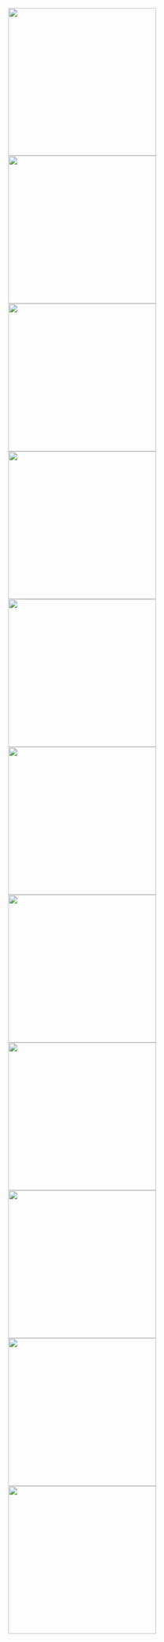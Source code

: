 <p float="left">
  <img src="./app/assets/screenshots/landing.jpg?raw=true" width="300" />
  <img src="./app/assets/screenshots/login.jpg?raw=true" width="300" /> 
  <img src="./app/assets/screenshots/register.jpg?raw=true" width="300" />
  <img src="./app/assets/screenshots/permission.jpg?raw=true" width="300" />
  <img src="./app/assets/screenshots/tradeit_0.png?raw=true" width="300" />
  <img src="./app/assets/screenshots/tradeit_2.png?raw=true?raw=true" width="300" />
  <img src="./app/assets/screenshots/tradeit_1.png?raw=true" width="300" />
  <img src="./app/assets/screenshots/tradeit_3.png?raw=true" width="300" />
  <img src="./app/assets/screenshots/tradeit_4.png?raw=true" width="300" />
  <img src="./app/assets/screenshots/account.jpg?raw=true" width="300" />
  <img src="./app/assets/screenshots/messages.jpg?raw=true" width="300" />
</p>
